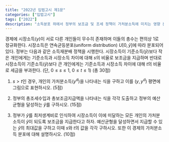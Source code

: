 ```yaml
---
title: "2022년 입법고시 제1문"
categories: ["입법고시"]
tags: ["2022"]
description: "소득분포 하에서 정부의 보조금 및 조세 정책이 가처분소득에 미치는 영향 분석"
---
```


경제에 시장소득($y$)이 서로 다른 개인들이 무수히 존재하며 이들의 총수는 편의상 1로 정규화한다. 시장소득은 연속균등분포(uniform distribution) $U[0, \bar{y}]$에 따라 분포되어 있다. 정부는 다음과 같은 소득재분배 정책을 시행한다. 시장소득이 기준소득($\hat{y}$)보다 작은 개인에게는 기준소득과 시장소득 차이에 대해 $s$의 비율로 보조금을 지급하며 반대로 시장소득이 기준소득($\hat{y}$)보다 큰 개인에게는 기준소득과 시장소득 차이에 대해 $t$의 비율로 세금을 부과한다. (단, $0 \leq s \leq 1$, $0 \leq t \leq 1$) (총 30점)

1) $s > t$인 경우, 개인의 가처분소득($y^d$)을 나타내는 식을 구하고 이를 $(y, y^d)$ 평면에 그림으로 표현하시오. (5점)

2) 정부의 총조세수입과 총보조금지급액을 나타내는 식을 각각 도출하고 정부의 예산균형을 달성하는 $\hat{y}$를 구하시오. (15점)

3) 정부가 $\hat{y}$를 최저생계비로 인식하여 시장소득이 이에 미달하는 모든 개인의 가처분소득이 $\hat{y}$이 되도록 보조금을 지급한다고 하자. 예산균형을 달성하면서 지급할 수 있는 $\hat{y}$의 최대값을 구하고 이때 $s$와 $t$의 값을 각각 구하시오. 또한 이 경제의 가처분소득 분포에 대해 설명하시오. (10점)
